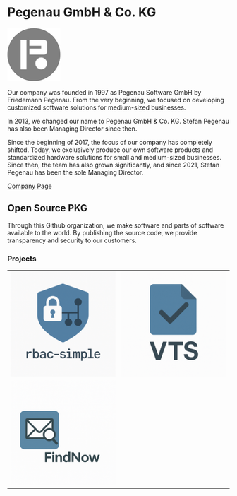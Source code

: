 # Pegenau GmbH & Co. KG

![Pegenau Logo](https://raw.githubusercontent.com/OpenSourcePKG/.github/main/profile/pegenaulogo.png)

Our company was founded in 1997 as Pegenau Software GmbH by Friedemann Pegenau. From the very beginning, we focused on developing customized software solutions for medium-sized businesses.

In 2013, we changed our name to Pegenau GmbH & Co. KG. Stefan Pegenau has also been Managing Director since then.

Since the beginning of 2017, the focus of our company has completely shifted. Today, we exclusively produce our own software products and standardized hardware solutions for small and medium-sized businesses. Since then, the team has also grown significantly, and since 2021, Stefan Pegenau has been the sole Managing Director.

[Company Page](https://www.pegenau.de/)

## Open Source PKG
Through this Github organization, we make software and parts of software available to the world. By publishing the source code, we provide transparency and security to our customers.

### Projects

<div align="center">
  <table>
  <tr>
    <td >
        <a href="https://github.com/OpenSourcePKG/rbac-simple">
          <img src="https://raw.githubusercontent.com/OpenSourcePKG/.github/main/profile/rbac-simple.png" alt="rbac-simple" width="250px" />
        </a>
    </td>
    <td>
      <a href="https://github.com/OpenSourcePKG/vts">
          <img src="https://raw.githubusercontent.com/OpenSourcePKG/.github/main/profile/vtslogo.png" alt="rbac-simple" width="250px" />
        </a>
    </td>
  </tr>
  <tr>
    <td>
      <a href="https://github.com/OpenSourcePKG/findnow_tbplugin">
          <img src="https://raw.githubusercontent.com/OpenSourcePKG/.github/main/profile/tbfindnowlogo.png" alt="rbac-simple" width="250px" />
        </a>
    </td>
    <td>
    </td>
  </tr>
</table>
</div>
